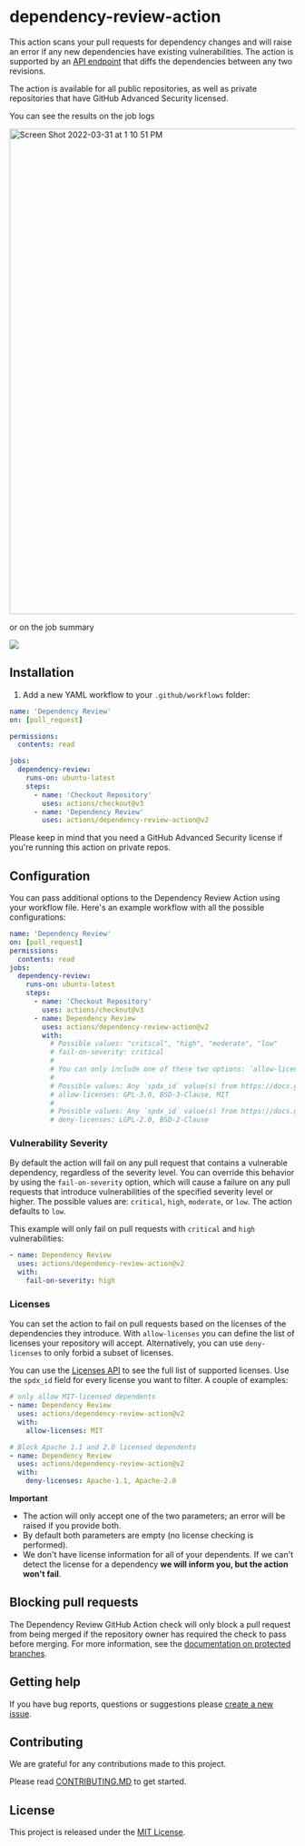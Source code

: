 # dependency-review-action

This action scans your pull requests for dependency changes and will raise an error if any new dependencies have existing vulnerabilities. The action is supported by an [API endpoint](https://docs.github.com/en/rest/reference/dependency-graph#dependency-review) that diffs the dependencies between any two revisions.

The action is available for all public repositories, as well as private repositories that have GitHub Advanced Security licensed.

You can see the results on the job logs

<img width="854" alt="Screen Shot 2022-03-31 at 1 10 51 PM" src="https://user-images.githubusercontent.com/2161/161042286-b22d7dd3-13cb-458d-8744-ce70ed9bf562.png">

or on the job summary

<img src="https://user-images.githubusercontent.com/7847935/182871416-50332bbb-b279-4621-a136-ca72a4314301.png">

## Installation

1. Add a new YAML workflow to your `.github/workflows` folder:

```yaml
name: 'Dependency Review'
on: [pull_request]

permissions:
  contents: read

jobs:
  dependency-review:
    runs-on: ubuntu-latest
    steps:
      - name: 'Checkout Repository'
        uses: actions/checkout@v3
      - name: 'Dependency Review'
        uses: actions/dependency-review-action@v2
```

Please keep in mind that you need a GitHub Advanced Security license if you're running this action on private repos.

## Configuration

You can pass additional options to the Dependency Review
Action using your workflow file. Here's an example workflow with
all the possible configurations:

```yaml
name: 'Dependency Review'
on: [pull_request]
permissions:
  contents: read
jobs:
  dependency-review:
    runs-on: ubuntu-latest
    steps:
      - name: 'Checkout Repository'
        uses: actions/checkout@v3
      - name: Dependency Review
        uses: actions/dependency-review-action@v2
        with:
          # Possible values: "critical", "high", "moderate", "low"
          # fail-on-severity: critical
          #
          # You can only include one of these two options: `allow-licenses` and `deny-licenses`
          #
          # Possible values: Any `spdx_id` value(s) from https://docs.github.com/en/rest/licenses
          # allow-licenses: GPL-3.0, BSD-3-Clause, MIT
          #
          # Possible values: Any `spdx_id` value(s) from https://docs.github.com/en/rest/licenses
          # deny-licenses: LGPL-2.0, BSD-2-Clause
```

### Vulnerability Severity

By default the action will fail on any pull request that contains a
vulnerable dependency, regardless of the severity level. You can override this behavior by
using the `fail-on-severity` option, which will cause a failure on any pull requests that introduce vulnerabilities of the specified severity level or higher. The possible values are: `critical`, `high`, `moderate`, or `low`. The
action defaults to `low`.

This example will only fail on pull requests with `critical` and `high` vulnerabilities:

```yaml
- name: Dependency Review
  uses: actions/dependency-review-action@v2
  with:
    fail-on-severity: high
```

### Licenses

You can set the action to fail on pull requests based on the licenses of the dependencies
they introduce. With `allow-licenses` you can define the list of licenses
your repository will accept. Alternatively, you can use `deny-licenses` to only
forbid a subset of licenses.

You can use the [Licenses
API](https://docs.github.com/en/rest/licenses) to see the full list of
supported licenses. Use the `spdx_id` field for every license you want
to filter. A couple of examples:

```yaml
# only allow MIT-licensed dependents
- name: Dependency Review
  uses: actions/dependency-review-action@v2
  with:
    allow-licenses: MIT
```

```yaml
# Block Apache 1.1 and 2.0 licensed dependents
- name: Dependency Review
  uses: actions/dependency-review-action@v2
  with:
    deny-licenses: Apache-1.1, Apache-2.0
```

**Important**

- The action will only accept one of the two parameters; an error will
  be raised if you provide both.
- By default both parameters are empty (no license checking is
  performed).
- We don't have license information for all of your dependents. If we
  can't detect the license for a dependency **we will inform you, but the
  action won't fail**.

## Blocking pull requests

The Dependency Review GitHub Action check will only block a pull request from being merged if the repository owner has required the check to pass before merging. For more information, see the [documentation on protected branches](https://docs.github.com/en/repositories/configuring-branches-and-merges-in-your-repository/defining-the-mergeability-of-pull-requests/about-protected-branches#require-status-checks-before-merging).

## Getting help

If you have bug reports, questions or suggestions please [create a new
issue](https://github.com/actions/dependency-review-action/issues/new/choose).

## Contributing

We are grateful for any contributions made to this project.

Please read [CONTRIBUTING.MD](https://github.com/actions/dependency-review-action/blob/main/CONTRIBUTING.md) to get started.

## License

This project is released under the [MIT License](https://github.com/actions/dependency-review-action/blob/main/LICENSE).
